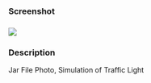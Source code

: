 ### Screenshot 
### ![](https://imgur.com/Najwber.png)
### Description
Jar File Photo, Simulation of Traffic Light

